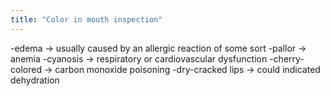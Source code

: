 ```yaml
---
title: "Color in mouth inspection"
---
```

-edema &#8594; usually caused by an allergic reaction of some sort
-pallor &#8594; anemia
-cyanosis &#8594; respiratory or cardiovascular dysfunction
-cherry-colored &#8594; carbon monoxide poisoning
-dry-cracked lips &#8594; could indicated dehydration

